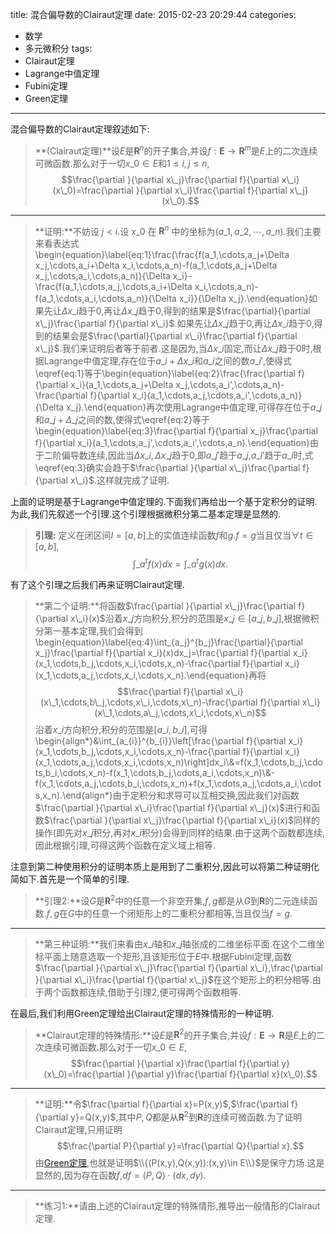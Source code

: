 title: 混合偏导数的Clairaut定理
date: 2015-02-23 20:29:44
categories:
- 数学
- 多元微积分
tags:
- Clairaut定理
- Lagrange中值定理
- Fubini定理
- Green定理

---
混合偏导数的Clairaut定理叙述如下:
> **(Clairaut定理)**设$E$是$\mathbf{R}^n$的开子集合,并设$f:\mathbf{E}\to\mathbf{R}^{m}$是$E$上的二次连续可微函数.那么对于一切$x\_0\in E$和$1\leq i,j\leq n$,$$\frac{\partial }{\partial x\_j}\frac{\partial f}{\partial x\_i}(x\_0)=\frac{\partial }{\partial x\_i}\frac{\partial f}{\partial x\_j}(x\_0).$$

------------
>**证明:**不妨设 $j<i$.设 $x\_0$ 在 $\mathbf{R}^n$ 中的坐标为$(a\_1,a\_2,\cdots,a\_n)$.我们主要来看表达式\begin{equation}\label{eq:1}\frac{\frac{f(a\_1,\cdots,a\_j+\Delta x\_j,\cdots,a\_i+\Delta x\_i,\cdots,a\_n)-f(a\_1,\cdots,a\_j+\Delta x\_j,\cdots,a\_i,\cdots,a\_n)}{\Delta x\_i}-\frac{f(a\_1,\cdots,a\_j,\cdots,a\_i+\Delta x\_i,\cdots,a\_n)-f(a\_1,\cdots,a\_i,\cdots,a\_n)}{\Delta x\_i}}{\Delta x\_j}.\end{equation}如果先让$\Delta x\_i$趋于$0$,再让$\Delta x\_j$趋于$0$,得到的结果是$\frac{\partial}{\partial x\_j}\frac{\partial f}{\partial x\_i}$.如果先让$\Delta x\_j$趋于$0$,再让$\Delta x\_i$趋于$0$,得到的结果会是$\frac{\partial}{\partial x\_i}\frac{\partial f}{\partial x\_j}$.我们来证明后者等于前者.这是因为,当$\Delta x\_i$固定,而让$\Delta x\_j$趋于$0$时,根据Lagrange中值定理,存在位于$a\_i+\Delta x\_i$和$a\_i$之间的数$a\_i'$,使得式\eqref{eq:1}等于\begin{equation}\label{eq:2}\frac{\frac{\partial f}{\partial x\_i}(a\_1,\cdots,a\_j+\Delta x\_j,\cdots,a\_i',\cdots,a\_n)-\frac{\partial f}{\partial x\_i}(a\_1,\cdots,a\_j,\cdots,a\_i',\cdots,a\_n)}{\Delta x\_j}.\end{equation}再次使用Lagrange中值定理,可得存在位于$a\_{j}$和$a\_{j}+\Delta\_j$之间的数,使得式\eqref{eq:2}等于\begin{equation}\label{eq:3}\frac{\partial f}{\partial x\_j}\frac{\partial f}{\partial x\_i}(a\_1,\cdots,a\_j',\cdots,a\_i',\cdots,a\_n).\end{equation}由于二阶偏导数连续,因此当$\Delta x\_i,\Delta x\_{j}$趋于$0$,即$a\_j'$趋于$a\_j$,$a\_i'$趋于$a\_i$时,式\eqref{eq:3}确实会趋于$\frac{\partial }{\partial x\_j}\frac{\partial f}{\partial x\_i}$.这样就完成了证明.


上面的证明是基于Lagrange中值定理的.下面我们再给出一个基于定积分的证明.为此,我们先叙述一个引理.这个引理根据微积分第二基本定理是显然的.

>**引理:** 定义在闭区间$I=[a,b]$上的实值连续函数$f$和$g$.$f=g$当且仅当$\forall t\in [a,b]$,$$\int\_a^tf(x)dx=\int\_a^tg(x)dx.$$

有了这个引理之后我们再来证明Clairaut定理.

>**第二个证明:**将函数$\frac{\partial }{\partial x\_j}\frac{\partial f}{\partial x\_i}(x)$沿着$x\_j$方向积分,积分的范围是$x\_j\in [a\_j,b\_j]$,根据微积分第一基本定理,我们会得到\begin{equation}\label{eq:4}\int\_{a\_j}^{b\_j}\frac{\partial}{\partial x\_j}\frac{\partial f}{\partial x\_i}(x)dx\_j=\frac{\partial f}{\partial x\_i}(x\_1,\cdots,b\_j,\cdots,x\_i,\cdots,x\_n)-\frac{\partial f}{\partial x\_i}(x\_1,\cdots,a\_j,\cdots,x\_i,\cdots,x\_n).\end{equation}再将$$\frac{\partial f}{\partial x\_i}(x\_1,\cdots,b\_j,\cdots,x\_i,\cdots,x\_n)-\frac{\partial f}{\partial x\_i}(x\_1,\cdots,a\_j,\cdots,x\_i,\cdots,x\_n)$$沿着$x\_i$方向积分,积分的范围是$[a\_i,b\_i]$,可得\begin{align\*}&\int\_{a\_{i}}^{b\_{i}}\left[\frac{\partial f}{\partial x\_i}(x\_1,\cdots,b\_j,\cdots,x\_i,\cdots,x\_n)-\frac{\partial f}{\partial x\_i}(x\_1,\cdots,a\_j,\cdots,x\_i,\cdots,x\_n)\right]dx\_i\\\&=f(x\_1,\cdots,b\_j,\cdots,b\_i,\cdots,x\_n)-f(x\_1,\cdots,b\_j,\cdots,a\_i,\cdots,x\_n)\\\&-f(x\_1,\cdots,a\_j,\cdots,b\_i,\cdots,x\_n)+f(x\_1,\cdots,a\_j,\cdots,a\_i,\cdots,x\_n).\end{align\*}由于定积分和求导可以互相交换,因此我们对函数$\frac{\partial }{\partial x\_i}\frac{\partial f}{\partial x\_j}(x)$进行和函数$\frac{\partial }{\partial x\_j}\frac{\partial f}{\partial x\_i}(x)$同样的操作(即先对$x\_j$积分,再对$x\_i$积分)会得到同样的结果.由于这两个函数都连续,因此根据引理,可得这两个函数在定义域上相等.

注意到第二种使用积分的证明本质上是用到了二重积分,因此可以将第二种证明化简如下.首先是一个简单的引理.

>**引理2:**设$G$是$\mathbf{R}^2$中的任意一个非空开集,$f,g$都是从$G$到$\mathbf{R}$的二元连续函数.$f,g$在$G$中的任意一个闭矩形上的二重积分都相等,当且仅当$f=g$.

--------
> **第三种证明:**我们来看由$x\_i$轴和$x\_j$轴张成的二维坐标平面.在这个二维坐标平面上随意选取一个矩形,且该矩形位于$E$中.根据Fubini定理,函数$\frac{\partial }{\partial x\_j}\frac{\partial f}{\partial x\_i},\frac{\partial }{\partial x\_i}\frac{\partial f}{\partial x\_j}$在这个矩形上的积分相等.由于两个函数都连续,借助于引理2,便可得两个函数相等.

在最后,我们利用Green定理给出Clairaut定理的特殊情形的一种证明.

>**Clairaut定理的特殊情形:**设$E$是$\mathbf{R}^2$的开子集合,并设$f:\mathbf{E}\to\mathbf{R}$是$E$上的二次连续可微函数.那么对于一切$x\_0\in E$,$$\frac{\partial }{\partial x}\frac{\partial f}{\partial y}(x\_0)=\frac{\partial }{\partial y}\frac{\partial f}{\partial x}(x\_0).$$

----------------

> **证明:**令$\frac{\partial f}{\partial x}=P(x,y)$,$\frac{\partial f}{\partial y}=Q(x,y)$,其中$P,Q$都是从$\mathbf{R}^2$到$\mathbf{R}$的连续可微函数.为了证明Clairaut定理,只用证明$$\frac{\partial P}{\partial y}=\frac{\partial Q}{\partial x}.$$由[Green定理](/2015/02/18/Green定理),也就是证明$\\{(P(x,y),Q(x,y)):(x,y)\in E\\}$是保守力场.这是显然的,因为存在函数$f$,$df=(P,Q)\cdot (dx,dy)$.

--------
>**练习1:**请由上述的Clairaut定理的特殊情形,推导出一般情形的Clairaut定理.
